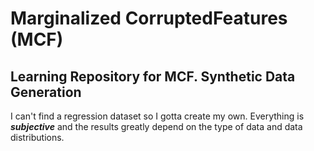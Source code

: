 # Marginalized CorruptedFeatures (MCF)
## Learning Repository for MCF. Synthetic Data Generation
I can't find a regression dataset so I gotta create my own. Everything is ***subjective*** and the results greatly depend on the type of data and data distributions.

